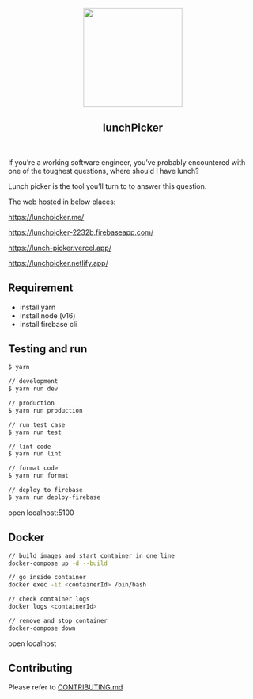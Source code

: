 <p align="center">
  <img width="200px" src="https://github.com/yeukfei02/lunchPicker/blob/master/readme-icon.png"><br/>
  <h2 align="center">lunchPicker</h2>
</p>

<p align="center">
  <a href="https://codecov.io/gh/yeukfei02/lunchPicker"><img src="https://codecov.io/gh/yeukfei02/lunchPicker/branch/master/graph/badge.svg" alt=""></a>
  <a href="https://discord.gg/HdXSpNg"><img src="https://img.shields.io/discord/709269779793444944" alt=""></a>
</p>

If you’re a working software engineer, you’ve probably encountered with one of the toughest questions, where should I have lunch?

Lunch picker is the tool you’ll turn to to answer this question.

The web hosted in below places:

<https://lunchpicker.me/>

<https://lunchpicker-2232b.firebaseapp.com/>

<https://lunch-picker.vercel.app/>

<https://lunchpicker.netlify.app/>

## Requirement

- install yarn
- install node (v16)
- install firebase cli

## Testing and run

```zsh
$ yarn

// development
$ yarn run dev

// production
$ yarn run production

// run test case
$ yarn run test

// lint code
$ yarn run lint

// format code
$ yarn run format

// deploy to firebase
$ yarn run deploy-firebase
```

open localhost:5100

## Docker

```zsh
// build images and start container in one line
docker-compose up -d --build

// go inside container
docker exec -it <containerId> /bin/bash

// check container logs
docker logs <containerId>

// remove and stop container
docker-compose down
```

open localhost

## Contributing

Please refer to [CONTRIBUTING.md](https://github.com/yeukfei02/lunchPicker/blob/master/CONTRIBUTING.md)
